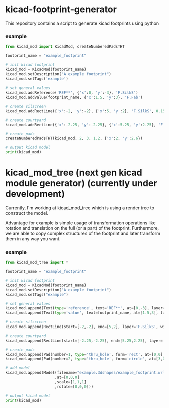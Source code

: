 # kicad-footprint-generator

This repository contains a script to generate kicad footprints using python

### example

```python
from kicad_mod import KicadMod, createNumberedPadsTHT

footprint_name = "example_footprint"

# init kicad footprint
kicad_mod = KicadMod(footprint_name)
kicad_mod.setDescription("A example footprint")
kicad_mod.setTags('example')

# set general values
kicad_mod.addReference('REF**', {'x':0, 'y':-3}, 'F.SilkS')
kicad_mod.addValue(footprint_name, {'x':1.5, 'y':3}, 'F.Fab')

# create silscreen
kicad_mod.addRectLine({'x':-2, 'y':-2}, {'x':5, 'y':2}, 'F.SilkS', 0.15)

# create courtyard
kicad_mod.addRectLine({'x':-2.25, 'y':-2.25}, {'x':5.25, 'y':2.25}, 'F.CrtYd', 0.05)

# create pads
createNumberedPadsTHT(kicad_mod, 2, 3, 1.2, {'x':2, 'y':2.6})

# output kicad model
print(kicad_mod)
```

# kicad_mod_tree (next gen kicad module generator) (currently under development)

Currently, I'm working at kicad_mod_tree which is using a render tree to construct the model.

Advantage for example is simple usage of transformation operations like rotation and translation on the full (or a part) of the footprint.
Furthermore, we are able to copy complex structures of the footprint and later transform them in any way you want.

### example

```python
from kicad_mod_tree import *

footprint_name = "example_footprint"

# init kicad footprint
kicad_mod = KicadMod(footprint_name)
kicad_mod.setDescription("A example footprint")
kicad_mod.setTags("example")

# set general values
kicad_mod.append(Text(type='reference', text='REF**', at=[0,-3], layer='F.SilkS'))
kicad_mod.append(Text(type='value', text=footprint_name, at=[1.5,3], layer='F.Fab'))

# create silscreen
kicad_mod.append(RectLine(start=[-2,-2], end=[5,2], layer='F.SilkS', width=0.15))

# create courtyard
kicad_mod.append(RectLine(start=[-2.25,-2.25], end=[5.25,2.25], layer='F.CrtYd', width=0.05))

# create pads
kicad_mod.append(Pad(number=1, type='thru_hole', form='rect', at=[0,0], size=[2,2], drill=1.2, layers=['*.Cu', '*.Mask', 'F.SilkS']))
kicad_mod.append(Pad(number=2, type='thru_hole', form='circle', at=[3,0], size=[2,2], drill=1.2, layers=['*.Cu', '*.Mask', 'F.SilkS']))

# add model
kicad_mod.append(Model(filename="example.3dshapes/example_footprint.wrl"
                      ,at=[0,0,0]
                      ,scale=[1,1,1]
                      ,rotate=[0,0,0]))

# output kicad model
print(kicad_mod)
```
